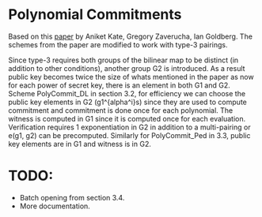 # Polynomial Commitments

Based on this [paper](https://pdfs.semanticscholar.org/31eb/add7a0109a584cfbf94b3afaa3c117c78c91.pdf) by Aniket Kate, 
Gregory Zaverucha, Ian Goldberg. The schemes from the paper are modified to work with type-3 pairings.

Since type-3 requires both groups of the bilinear map to be distinct (in addition to other conditions), another group G2 is 
introduced. As a result public key becomes twice the size of whats mentioned in the paper as now for each power of secret key, 
there is an element in both G1 and G2. 
Scheme PolyCommit_DL in section 3.2, for efficiency we can choose the public key elements in G2 (g1^{alpha^i}s) since they 
are used to compute commitment and commitment is done once for each polynomial. The witness is computed in G1 since it is computed once 
for each evaluation. Verification requires 1 exponentiation in G2 in addition to a multi-pairing or e(g1, g2) can be precomputed.
Similarly for PolyCommit_Ped in 3.3, public key elements are in G1 and witness is in G2.

# TODO:
- Batch opening from section 3.4.
- More documentation.
